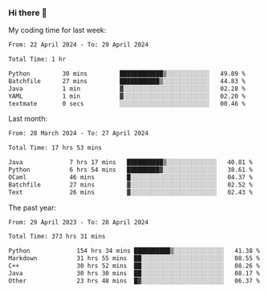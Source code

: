 ### Hi there 👋

My coding time for last week:

<!--START_SECTION:week-->

```txt
From: 22 April 2024 - To: 29 April 2024

Total Time: 1 hr

Python         30 mins         ████████████▒░░░░░░░░░░░░   49.89 %
Batchfile      27 mins         ███████████▒░░░░░░░░░░░░░   44.83 %
Java           1 min           ▓░░░░░░░░░░░░░░░░░░░░░░░░   02.28 %
YAML           1 min           ▓░░░░░░░░░░░░░░░░░░░░░░░░   02.20 %
textmate       0 secs          ░░░░░░░░░░░░░░░░░░░░░░░░░   00.46 %
```

<!--END_SECTION:week-->

Last month:

<!--START_SECTION:month-->

```txt
From: 28 March 2024 - To: 27 April 2024

Total Time: 17 hrs 53 mins

Java             7 hrs 17 mins   ██████████▒░░░░░░░░░░░░░░   40.81 %
Python           6 hrs 54 mins   █████████▓░░░░░░░░░░░░░░░   38.61 %
OCaml            46 mins         █░░░░░░░░░░░░░░░░░░░░░░░░   04.37 %
Batchfile        27 mins         ▓░░░░░░░░░░░░░░░░░░░░░░░░   02.52 %
Text             26 mins         ▓░░░░░░░░░░░░░░░░░░░░░░░░   02.43 %
```

<!--END_SECTION:month-->

The past year:

<!--START_SECTION:year-->

```txt
From: 29 April 2023 - To: 28 April 2024

Total Time: 373 hrs 31 mins

Python             154 hrs 34 mins ██████████▒░░░░░░░░░░░░░░   41.38 %
Markdown           31 hrs 55 mins  ██░░░░░░░░░░░░░░░░░░░░░░░   08.55 %
C++                30 hrs 52 mins  ██░░░░░░░░░░░░░░░░░░░░░░░   08.26 %
Java               30 hrs 30 mins  ██░░░░░░░░░░░░░░░░░░░░░░░   08.17 %
Other              23 hrs 48 mins  █▓░░░░░░░░░░░░░░░░░░░░░░░   06.37 %
```

<!--END_SECTION:year-->
